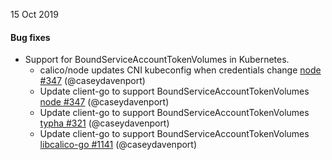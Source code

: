 15 Oct 2019

#### Bug fixes

 - Support for BoundServiceAccountTokenVolumes in Kubernetes.
   - calico/node updates CNI kubeconfig when credentials change [node #347](https://github.com/projectcalico/node/pull/347) (@caseydavenport)
   - Update client-go to support BoundServiceAccountTokenVolumes [node #347](https://github.com/projectcalico/node/pull/347) (@caseydavenport)
   - Update client-go to support BoundServiceAccountTokenVolumes [typha #321](https://github.com/projectcalico/typha/pull/321) (@caseydavenport)
   - Update client-go to support BoundServiceAccountTokenVolumes [libcalico-go #1141](https://github.com/projectcalico/libcalico-go/pull/1141) (@caseydavenport)
